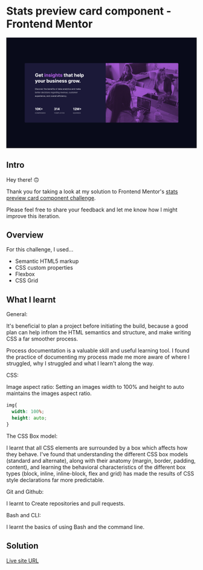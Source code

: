 # Stats preview card component - Frontend Mentor

![](./screenshots/stats-preview-component-desktop-screenshot.png)

## Intro

Hey there! :upside_down_face:


Thank you for taking a look at my solution to Frontend Mentor's <a href ="https://www.frontendmentor.io/challenges/stats-preview-card-component-8JqbgoU62" target="_blank">stats preview card component challenge</a>.


Please feel free to share your feedback and let me know how I might improve this iteration.

## Overview

For this challenge, I used...

- Semantic HTML5 markup
- CSS custom properties
- Flexbox
- CSS Grid

## What I learnt

General:

It's beneficial to plan a project before initiating the build, because a good plan can help infrom the HTML semantics and structure, and make writing CSS a far smoother process.

Process documentation is a valuable skill and useful learning tool.
I found the practice of documenting my process made me more aware of where I struggled, why I struggled and what I learn't along the way.

CSS:

Image aspect ratio:
Setting an images width to 100% and height to auto maintains the images aspect ratio.

```CSS
img{
  width: 100%;
  height: auto;
}
```

The CSS Box model:

I learnt that all CSS elements are surrounded by a box which affects how they behave.
I've found that understanding the different CSS box models (standard and alternate), along with their anatomy (margin, border, padding, content), and learning the behavioral characteristics of the different box types (block, inline, inline-block, flex and grid) has made the results of CSS style declarations far more predictable.

Git and Github:

I learnt to Create repositories and pull requests.

Bash and CLI:

I learnt the basics of using Bash and the command line.

## Solution

<a href="https://stats-preview-card-component-solution-etiennedesfontaines.netlify.app/" target="_blank">Live site URL</a>

